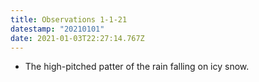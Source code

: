 ```yaml
---
title: Observations 1-1-21
datestamp: "20210101"
date: 2021-01-03T22:27:14.767Z
---
```

- The high-pitched patter of the rain falling on icy snow.
